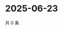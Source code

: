 # 2025-06-23

共 0 条

<!-- BEGIN ZHIHUQUESTIONS -->
<!-- 最后更新时间 Mon Jun 23 2025 00:12:42 GMT+0800 (China Standard Time) -->

<!-- END ZHIHUQUESTIONS -->
